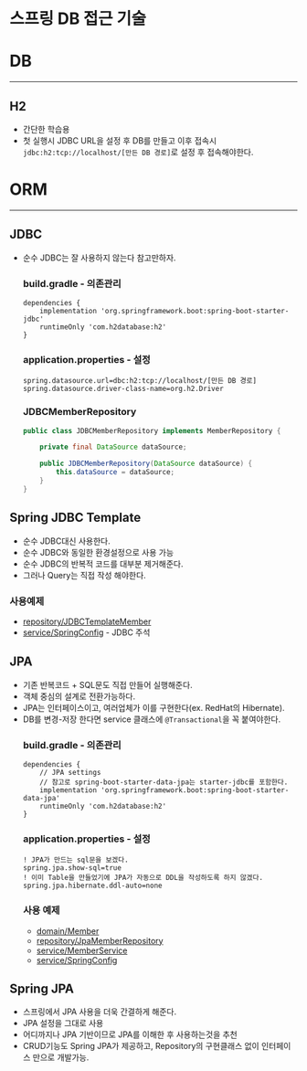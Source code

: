스프링 DB 접근 기술
=================

# DB

------------------------------

## H2
* 간단한 학습용
* 첫 실행시 JDBC URL을 설정 후 DB를 만들고 이후 접속시  
    `jdbc:h2:tcp://localhost/[만든 DB 경로]`로 설정 후 접속해야한다.

# ORM

------------------------

## JDBC
* 순수 JDBC는 잘 사용하지 않는다 참고만하자.
  
  ### build.gradle - 의존관리
    ```
    dependencies {
        implementation 'org.springframework.boot:spring-boot-starter-jdbc'
        runtimeOnly 'com.h2database:h2'
    }
    ```
  ### application.properties - 설정
    ```
    spring.datasource.url=dbc:h2:tcp://localhost/[만든 DB 경로]
    spring.datasource.driver-class-name=org.h2.Driver
    ```
  
  ### JDBCMemberRepository
    ```java
    public class JDBCMemberRepository implements MemberRepository {
    
        private final DataSource dataSource;
    
        public JDBCMemberRepository(DataSource dataSource) {
            this.dataSource = dataSource;
        }
    }
    ```

## Spring JDBC Template
* 순수 JDBC대신 사용한다.
* 순수 JDBC와 동일한 환경설정으로 사용 가능
* 순수 JDBC의 반복적 코드를 대부분 제거해준다.
* 그러나 Query는 직접 작성 해야한다.

### 사용예제
* [repository/JDBCTemplateMember](/src/main/java/com/example1/springlecture/repository/JDBCTemplateMemberRepository.java)
* [service/SpringConfig](/src/main/java/com/example1/springlecture/service/MemberService.java) - JDBC 주석
## JPA
* 기존 반복코드 + SQL문도 직접 만들어 실행해준다.
* 객체 중심의 설계로 전환가능하다.
* JPA는 인터페이스이고, 여러업체가 이를 구현한다(ex. RedHat의 Hibernate).
* DB를 변경-저장 한다면 service 클래스에 `@Transactional`을 꼭 붙여야한다. 
  ### build.gradle - 의존관리
    ```
    dependencies {
        // JPA settings
        // 참고로 spring-boot-starter-data-jpa는 starter-jdbc를 포함한다.
        implementation 'org.springframework.boot:spring-boot-starter-data-jpa'
        runtimeOnly 'com.h2database:h2'
    }
    ```
  ### application.properties - 설정
    ```
    ! JPA가 만드는 sql문을 보겠다.
    spring.jpa.show-sql=true
    ! 이미 Table을 만들었기에 JPA가 자동으로 DDL을 작성하도록 하지 않겠다.
    spring.jpa.hibernate.ddl-auto=none
    ```
  ### 사용 예제
    * [domain/Member](/src/main/java/com/example1/springlecture/domain/Member.java)
    * [repository/JpaMemberRepository](/src/main/java/com/example1/springlecture/repository/JpaMemberRepository.java)
    * [service/MemberService](/src/main/java/com/example1/springlecture/service/MemberService.java)
    * [service/SpringConfig](/src/main/java/com/example1/springlecture/service/MemberService.java) 

## Spring JPA
* 스프링에서 JPA 사용을 더욱 간결하게 해준다.
* JPA 설정을 그대로 사용
* 어디까지나 JPA 기반이므로 JPA를 이해한 후 사용하는것을 추천
* CRUD기능도 Spring JPA가 제공하고, Repository의 구현클래스 없이 인터페이스 만으로 개발가능.
